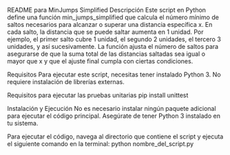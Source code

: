 README para MinJumps Simplified
Descripción
Este script en Python define una función min_jumps_simplified que calcula el número mínimo de saltos necesarios para alcanzar o superar una distancia específica x. En cada salto, la distancia que se puede saltar aumenta en 1 unidad. Por ejemplo, el primer salto cubre 1 unidad, el segundo 2 unidades, el tercero 3 unidades, y así sucesivamente. La función ajusta el número de saltos para asegurarse de que la suma total de las distancias saltadas sea igual o mayor que x y que el ajuste final cumpla con ciertas condiciones.

Requisitos
Para ejecutar este script, necesitas tener instalado Python 3. No requiere instalación de librerías externas.

Requisitos para ejecutar las pruebas unitarias
pip install unittest

Instalación y Ejecución
No es necesario instalar ningún paquete adicional para ejecutar el código principal. Asegúrate de tener Python 3 instalado en tu sistema.

Para ejecutar el código, navega al directorio que contiene el script y ejecuta el siguiente comando en la terminal:
python nombre_del_script.py


